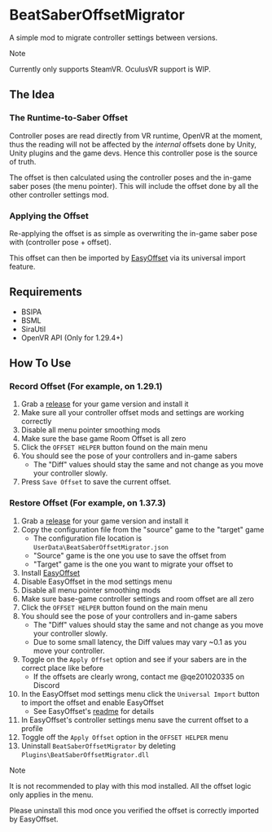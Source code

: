 # BeatSaberOffsetMigrator
A simple mod to migrate controller settings between versions. 

> [!NOTE]  
> Currently only supports SteamVR. OculusVR support is WIP.

## The Idea
### The Runtime-to-Saber Offset
Controller poses are read directly from VR runtime, OpenVR at the moment, thus the reading will not be affected by the *internal* offsets done by Unity, Unity plugins and the game devs.
Hence this controller pose is the source of truth.

The offset is then calculated using the controller poses and the in-game saber poses (the menu pointer). This will include the offset done by all the other controller settings mod.

### Applying the Offset
Re-applying the offset is as simple as overwriting the in-game saber pose with (controller pose + offset).

This offset can then be imported by [EasyOffset](https://github.com/Reezonate/EasyOffset) via its universal import feature.

## Requirements
- BSIPA
- BSML
- SiraUtil
- OpenVR API (Only for 1.29.4+)

## How To Use
### Record Offset (For example, on 1.29.1)
1. Grab a [release](https://github.com/qe201020335/BeatSaberOffsetMigrator/releases) for your game version and install it
2. Make sure all your controller offset mods and settings are working correctly
3. Disable all menu pointer smoothing mods
4. Make sure the base game Room Offset is all zero
5. Click the `OFFSET HELPER` button found on the main menu
6. You should see the pose of your controllers and in-game sabers
    - The "Diff" values should stay the same and not change as you move your controller slowly.
7. Press `Save Offset` to save the current offset.

### Restore Offset (For example, on 1.37.3)
1. Grab a [release](https://github.com/qe201020335/BeatSaberOffsetMigrator/releases) for your game version and install it
2. Copy the configuration file from the "source" game to the "target" game
    - The configuration file location is `UserData\BeatSaberOffsetMigrator.json`
    - "Source" game is the one you use to save the offset from
    - "Target" game is the one you want to migrate your offset to
3. Install [EasyOffset](https://github.com/Reezonate/EasyOffset) 
4. Disable EasyOffset in the mod settings menu
5. Disable all menu pointer smoothing mods
6. Make sure base-game controller settings and room offset are all zero
7. Click the `OFFSET HELPER` button found on the main menu
8. You should see the pose of your controllers and in-game sabers
    - The "Diff" values should stay the same and not change as you move your controller slowly.
    - Due to some small latency, the Diff values may vary ~0.1 as you move your controller.
9. Toggle on the `Apply Offset` option and see if your sabers are in the correct place like before
    - If the offsets are clearly wrong, contact me @qe201020335 on Discord
10. In the EasyOffset mod settings menu click the `Universal Import` button to import the offset and enable EasyOffset
    - See EasyOffset's [readme](https://github.com/Reezonate/EasyOffset?tab=readme-ov-file#from-any-source) for details
11. In EasyOffset's controller settings menu save the current offset to a profile
12. Toggle off the `Apply Offset` option in the `OFFSET HELPER` menu
13. Uninstall `BeatSaberOffsetMigrator` by deleting `Plugins\BeatSaberOffsetMigrator.dll`

> [!NOTE]  
> It is not recommended to play with this mod installed. All the offset logic only applies in the menu.
>
> Please uninstall this mod once you verified the offset is correctly imported by EasyOffset.
